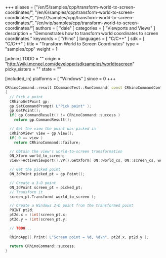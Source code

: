 +++
aliases = ["/en/5/samples/cpp/transform-world-to-screen-coordinates/", "/en/6/samples/cpp/transform-world-to-screen-coordinates/", "/en/7/samples/cpp/transform-world-to-screen-coordinates/", "/en/wip/samples/cpp/transform-world-to-screen-coordinates/"]
authors = [ "dale" ]
categories = [ "Viewports and Views" ]
description = "Demonstrates how to transform world coordinates to screen coordinates."
keywords = [ "rhino" ]
languages = [ "C/C++" ]
sdk = [ "C/C++" ]
title = "Transform World to Screen Coordinates"
type = "samples/cpp"
weight = 1

[admin]
TODO = ""
origin = "http://wiki.mcneel.com/developer/sdksamples/worldtoscreen"
picky_sisters = ""
state = ""

[included_in]
platforms = [ "Windows" ]
since = 0
+++

```cpp
CRhinoCommand::result CCommandTest::RunCommand( const CRhinoCommandContext& context )
{
  // Pick a point
  CRhinoGetPoint gp;
  gp.SetCommandPrompt( L"Pick point" );
  gp.GetPoint();
  if( gp.CommandResult() != CRhinoCommand::success )
    return gp.CommandResult();

  // Get the view the point was picked in
  CRhinoView* view = gp.View();
  if( 0 == view )
    return CRhinoCommand::failure;

  // Obtain the view's world-to-screen transformation
  ON_Xform world_to_screen;
  view->ActiveViewport().VP().GetXform( ON::world_cs, ON::screen_cs, world_to_screen );

  // Get the picked point
  ON_3dPoint picked_pt = gp.Point();

  // Create a 3-D point
  ON_3dPoint screen_pt = picked_pt;
  // Transform it
  screen_pt.Transform( world_to_screen );

  // Create a Windows 2-D point from the transformed point
  POINT pt2d;
  pt2d.x = (int)screen_pt.x;
  pt2d.y = (int)screen_pt.y;

  // TODO...

  RhinoApp().Print( L"Screen point = %d, %d\n", pt2d.x, pt2d.y );

  return CRhinoCommand::success;
}
```
